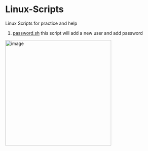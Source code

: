 # Linux-Scripts
Linux Scripts for practice and help

1. [password.sh](https://github.com/paragpallavsingh/Linux-Scripts/blob/main/password.sh) this script will add a new user and add password

<img width="334" alt="image" src="https://github.com/paragpallavsingh/Linux-Scripts/assets/40052830/e112855f-2a27-4f7b-a116-8f4aab0827c1">

